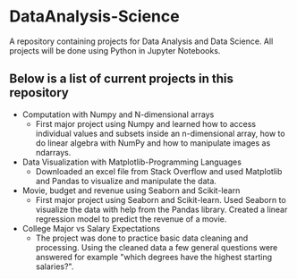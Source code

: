 # DataAnalysis-Science
A repository containing projects for Data Analysis and Data Science. All projects will be done using Python in Jupyter Notebooks.

## Below is a list of current projects in this repository
* Computation with Numpy and N-dimensional arrays
  - First major project using Numpy and learned how to access individual values and subsets inside an n-dimensional array,
    how to do linear algebra with NumPy and how to manipulate images as ndarrays.
* Data Visualization with Matplotlib-Programming Languages
  - Downloaded an excel file from Stack Overflow and used Matplotlib and Pandas to visualize and manipulate the data.
* Movie, budget and revenue using Seaborn and Scikit-learn
  - First major project using Seaborn and Scikit-learn. Used Seaborn to visualize the data with help from the Pandas
    library. Created a linear regression model to predict the revenue of a movie.
* College Major vs Salary Expectations
  - The project was done to practice basic data cleaning and processing. Using the cleaned data a few
    general questions were answered for example "which degrees have the highest starting salaries?".
